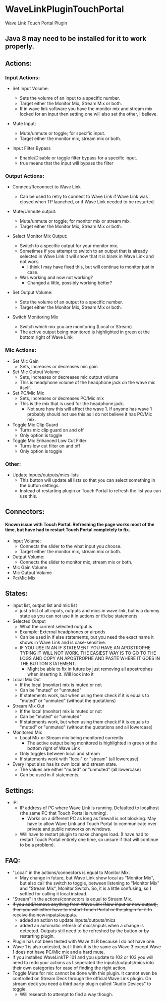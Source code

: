 # WaveLinkPluginTouchPortal
Wave Link Touch Portal Plugin

## Java 8 may need to be installed for it to work properly.

## Actions:
### Input Actions:
- Set Input Volume:
  - Sets the volume of an input to a specific number.
  - Target either the Monitor Mix, Stream Mix or both.
  - If in wave link software you have the monitor mix and stream mix locked for an input then setting one will also set the other, I believe.
  
- Mute Input:
  - Mute/unmute or toggle; for specific input.
  - Target either the monitor mix, stream mix or both.

- Input Filter Bypass
  - Enable/Disable or toggle filter bypass for a specific input.
  - true means that the input will bypass the filter

### Output Actions:
- Connect/Reconnect to Wave Link
  - Can be used to retry to connect to Wave Link if Wave Link was closed when TP launched, or if Wave Link needed to be restarted.
- Mute/Unmute output:
  - Mute/unmute or toggle; for monitor mix or stream mix.
  - Target either the Monitor Mix, Stream Mix or both.

- Select Monitor Mix Output:
  - Switch to a specific output for your monitor mix.
  - Sometimes if you attempt to switch to an output that is already selected in Wave Link it will show that it is blank in Wave Link and not work.
    - I think I may have fixed this, but will continue to monitor just in case.
  - Was working and now not working?
    - Changed a little, possibly working better?

- Set Output Volume:
  - Sets the volume of an output to a specific number.
  - Target either the Monitor Mix, Stream Mix or both.
- Switch Monitoring Mix
  - Switch which mix you are monitoring (Local or Stream)
  - The active output being monitored is highlighted in green ot the bottom right of Wave Link


### Mic Actions:
- Set Mic Gain
  - Sets, increases or decreases mic gain
- Set Mic Output Volume
  - Sets, increases or decreases mic output volume
  - This is headphone volume of the headphone jack on the wave mic itself.
- Set PC/Mic Mix
  - Sets, increases or decreases PC/Mic mix
  - This is the mix that is used for the headphone jack. 
    - Not sure how this will affect the wave 1. If anyone has wave 1 probably should not use this as I do not believe it has PC/Mic mix.
- Toggle Mic Clip Guard
  - Turns mic clip guard on and off
  - Only option is toggle
- Toggle Mic Enhanced Low Cut Filter
  - Turns low cut filter on and off
  - Only option is toggle

### Other:
- Update inputs/outputs/mics lists
  - This button will update all lists so that you can select something in the button settings. 
  - Instead of restarting plugin or Touch Portal to refresh the list you can use this.


## Connectors:
#### Known issue with Touch Portal. Refreshing the page works most of the time, but have had to restart Touch Portal completely to fix.
- Input Volume: 
  - Connects the slider to the what input you choose. 
  - Target either the monitor mix, stream mix or both.
- Output Volume:
  -  Connects the slider to monitor mix, stream mix or both.
- Mic Gain Volume
- Mic Output Volume
- Pc/Mic Mix

## States:
- input list, output list and mic list
  - just a list of all inputs, outputs and mics in wave link, but is a dummy state as you can not use it in actions or if/else statements
- Selected Output
  - What the current selected output is
  - Example: External headphones or airpods
  - Can be used in if else statements, but you need the exact name it shows in Wave Link and is case-sensitive.
  - IF YOU USE IN AN IF STATEMENT YOU HAVE AN APOSTROPHE TYPING IT WILL NOT WORK. THE EASIEST WAY IS TO GO TO THE LOGS AND COPY AN APOSTROPHE AND PASTE WHERE IT GOES IN THE BUTTON STATEMENT.
    - Might be able to fix in future by just removing all apostrophes when inserting it. Will look into it
- Local Mix Out
  - If the local (monitor) mix is muted or not
  - Can be "muted" or "unmuted"
  - If statements work, but when using them check if it is equals to "muted" or "unmuted" (without the quotations)
- Stream Mix Out
  - If the local (monitor) mix is muted or not
  - Can be "muted" or "unmuted"
  - If statements work, but when using them check if it is equals to "muted" or "unmuted" (without the quotations and all lowercase)
- Monitored Mix
  - Local Mix or Stream mix being monitored currently
    - The active output being monitored is highlighted in green ot the bottom right of Wave Link
  - Only toggles between local and stream
  - If statements work with "local" or "stream" (all lowercase)
- Every input also has its own local and stream state.
  - The values are either "muted" or "unmuted" (all lowercase)
  - Can be used in if statements. 

## Settings:
- IP:
  - IP address of PC where Wave Link is running. Defaulted to localhost (the same PC that Touch Portal is running).
    - Works on a different PC as long as firewall is not blocking. May have to allow Wave Link and Touch Portal to communicate over private and public networks on windows. 
  - Will have to restart plugin to make changes load. (I have had to restart Touch Portal entirely one time, so unsure if that will continue to be a problem).

## FAQ:
- "Local" in the actions/connectors is equal to Monitor Mix. 
  - May change in future, but Wave Link show local as "Monitor Mix", but also call the switch to toggle, between listening to "Monitor Mix" and "Stream Mix", Monitor Switch. So, it is a little confusing, so I settled for calling it local instead.
- "Stream" in the actions/connectors is equal to Stream Mix. 
- ~~If you add/remove anything from Wave Link (New input or new output), then you will either have to restart Touch Portal or the plugin for it to receive the new inputs/outputs.~~
  - added an action to update inputs/outputs/mics
  - added an automatic refresh of mics/inputs when a change is detected. Outputs still need to be refreshed by the button or by restarting plugin.
- Plugin has not been tested with Wave XLR because I do not have one.
- Wave 1 is also untested, but I think it is the same as Wave 3 except Wave 1 does not have PC/Mic mix and a hard mute.
- If you installed WaveLinkTP 101 and you update to 102 or 103 you will need to redo your actions as I seperated the inputs/outputs/mics into their own categories for ease of finding the right action. 
- Toggle Mute for mic cannot be done with this plugin. It cannot even be controlled on Stream Deck through the official Wave Link plugin. On stream deck you need a third party plugin called "Audio Devices" to toggle.
  - Will research to attempt to find a way though. 
